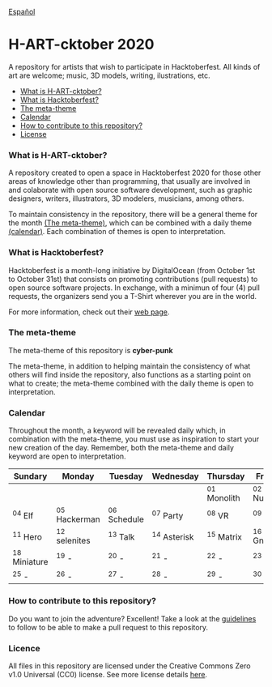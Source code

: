 [Español](README.md)

# H-ART-cktober 2020

A repository for artists that wish to participate in Hacktoberfest. All kinds of art are welcome; music, 3D models, writing, ilustrations, etc.

- [What is H-ART-cktober?](#what-is-h-art-cktober)
- [What is Hacktoberfest?](#what-is-hacktoberfest)
- [The meta-theme](#meta-theme)
- [Calendar](#calendar)
- [How to contribute to this repository?](#how-to-contribute-to-this-repository)
- [License](#license)

<a name="what-is-h-art-cktober"/>

### What is H-ART-cktober? 
A repository created to open a space in Hacktoberfest 2020 for those other areas of knowledge other than programming, that usually are involved in and colaborate with open source software development, such as graphic designers, writers, illustrators, 3D modelers, musicians, among others.

To maintain consistency in the repository, there will be a general theme for the month [(The meta-theme)](#meta-theme), which can be combined with a daily theme [(calendar)](#calendario). Each combination of themes is open to interpretation.

<a name="what-is-hacktoberfest"/>

### What is Hacktoberfest?

Hacktoberfest is a month-long initiative by DigitalOcean (from October 1st to October 31st) that consists on promoting contributions (pull requests) to open source software projects. In exchange, with a minimun of four (4) pull requests, the organizers send you a T-Shirt wherever you are in the world.

For more information, check out their [web page](https://hacktoberfest.digitalocean.com/).

<a name="meta-theme"/>

### The meta-theme

The meta-theme of this repository is **cyber-punk**

The meta-theme, in addition to helping maintain the consistency of what others will find inside the repository, also functions as a starting point on what to create; the meta-theme combined with the daily theme is open to interpretation.

<a name="calendar"/>

### Calendar

Throughout the month, a keyword will be revealed daily which, in combination with the meta-theme, you must use as inspiration to start your new creation of the day. Remember, both the meta-theme and daily keyword are open to interpretation.

| Sundary | Monday | Tuesday | Wednesday | Thursday | Friday | Saturday |
|---------|---------|---------|---------|---------|---------|---------|
| | | | | <sup>01</sup> Monolith | <sup>02</sup> Number | <sup>03</sup> Life |
| <sup>04</sup> Elf | <sup>05</sup> Hackerman | <sup>06</sup> Schedule | <sup>07</sup> Party | <sup>08</sup> VR | <sup>09</sup> Orc | <sup>10</sup> Today |
| <sup>11</sup> Hero | <sup>12</sup> selenites | <sup>13</sup> Talk | <sup>14</sup> Asterisk | <sup>15</sup> Matrix | <sup>16</sup> Gnomo | <sup>17</sup> Humanity |
| <sup>18</sup> Miniature | <sup>19</sup> - | <sup>20</sup> - | <sup>21</sup> - | <sup>22</sup> - | <sup>23</sup> - | <sup>24</sup> - |
| <sup>25</sup> - | <sup>26</sup> - | <sup>27</sup> - | <sup>28</sup> - | <sup>29</sup> - | <sup>30</sup> - | <sup>31</sup> - |

<a name="how-to-contribute-to-this-repository"/>

### How to contribute to this repository?

Do you want to join the adventure? Excellent! Take a look at the [guidelines](CONTRIBUTING-en.md) to follow to be able to make a pull request to this repository.

<a name="license"/>

### Licence
All files in this repository are licensed under the Creative Commons Zero v1.0 Universal (CC0) license. See more license details [here](LICENSE).
